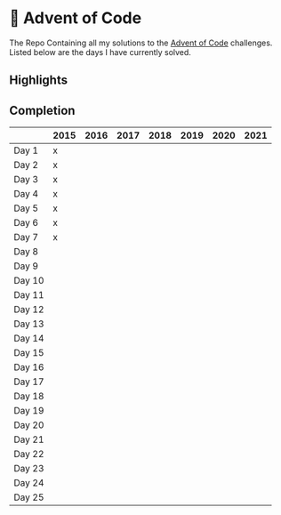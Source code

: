 # :christmas_tree: Advent of Code

The Repo Containing all my solutions to the [Advent of Code](https://adventofcode.com/) challenges.
Listed below are the days I have currently solved.

## Highlights

## Completion

|        | 2015 | 2016 | 2017 | 2018 | 2019 | 2020 | 2021 |
| ------ | ---- | ---- | ---- | ---- | ---- | ---- | ---- |
| Day 1  | x    |      |      |      |      |      |      |
| Day 2  | x    |      |      |      |      |      |      |
| Day 3  | x    |      |      |      |      |      |      |
| Day 4  | x    |      |      |      |      |      |      |
| Day 5  | x    |      |      |      |      |      |      |
| Day 6  | x    |      |      |      |      |      |      |
| Day 7  | x    |      |      |      |      |      |      |
| Day 8  |      |      |      |      |      |      |      |
| Day 9  |      |      |      |      |      |      |      |
| Day 10 |      |      |      |      |      |      |      |
| Day 11 |      |      |      |      |      |      |      |
| Day 12 |      |      |      |      |      |      |      |
| Day 13 |      |      |      |      |      |      |      |
| Day 14 |      |      |      |      |      |      |      |
| Day 15 |      |      |      |      |      |      |      |
| Day 16 |      |      |      |      |      |      |      |
| Day 17 |      |      |      |      |      |      |      |
| Day 18 |      |      |      |      |      |      |      |
| Day 19 |      |      |      |      |      |      |      |
| Day 20 |      |      |      |      |      |      |      |
| Day 21 |      |      |      |      |      |      |      |
| Day 22 |      |      |      |      |      |      |      |
| Day 23 |      |      |      |      |      |      |      |
| Day 24 |      |      |      |      |      |      |      |
| Day 25 |      |      |      |      |      |      |      |
